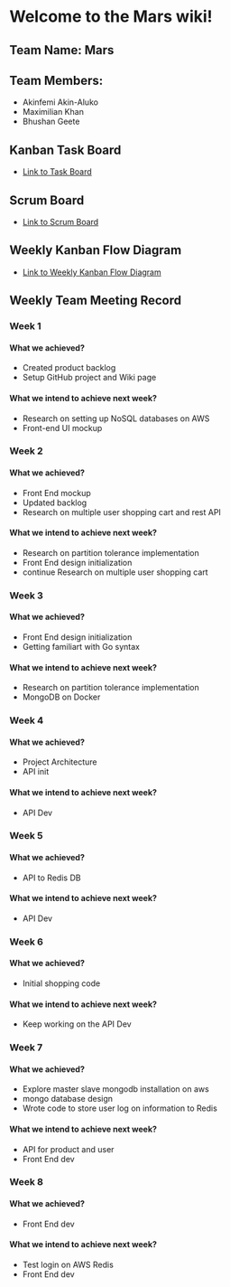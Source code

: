 # Welcome to the Mars wiki!

## Team Name: Mars
## Team Members:
* Akinfemi Akin-Aluko
* Maximilian Khan
* Bhushan Geete

## Kanban Task Board
* [Link to Task Board](https://github.com/nguyensjsu/cmpe281-mars/projects/1)

## Scrum Board
* [Link to Scrum Board](https://docs.google.com/spreadsheets/d/1l-5witHzKqrAk6PDguSmRimBODiyl23vC3I7o1znJGY/edit#gid=1067209690)

## Weekly Kanban Flow Diagram
* [Link to Weekly Kanban Flow Diagram](https://docs.google.com/spreadsheets/d/1QsAQAkkbM26nXkL4m-YrPO3oelnzG0Ibo9vUfFSNVpU/edit#gid=1756408550)

## Weekly Team Meeting Record
### Week 1
#### What we achieved?
* Created product backlog
* Setup GitHub project and Wiki page

#### What we intend to achieve next week?
* Research on setting up NoSQL databases on AWS
* Front-end UI mockup

### Week 2
#### What we achieved?
* Front End mockup
* Updated backlog
* Research on multiple user shopping cart and rest API

#### What we intend to achieve next week?
* Research on partition tolerance implementation
* Front End design initialization
* continue Research on multiple user shopping cart

### Week 3
#### What we achieved?
* Front End design initialization
* Getting familiart with Go syntax

#### What we intend to achieve next week?
* Research on partition tolerance implementation
* MongoDB on Docker

### Week 4
#### What we achieved?
* Project Architecture
* API init

#### What we intend to achieve next week?
* API Dev

### Week 5
#### What we achieved?
* API to Redis DB

#### What we intend to achieve next week?
* API Dev

### Week 6
#### What we achieved?
* Initial shopping code

#### What we intend to achieve next week?
* Keep working on the API Dev

### Week 7
#### What we achieved?
* Explore master slave mongodb installation on aws
* mongo database design
* Wrote code to store user log on information to Redis

#### What we intend to achieve next week?
* API for product and user
* Front End dev

### Week 8
#### What we achieved?
* Front End dev

#### What we intend to achieve next week?
* Test login on AWS Redis
* Front End dev
